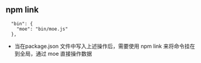 <!--
 * @Author: your name
 * @Date: 2020-06-02 09:24:39
 * @LastEditTime: 2020-06-02 09:26:56
 * @LastEditors: Please set LastEditors
 * @Description: In User Settings Edit
 * @FilePath: 部分命令说明
--> 
## npm link
```
  "bin": {
    "moe": "bin/moe.js"
  },
```
- 当在package.json 文件中写入上述操作后，需要使用 npm link 来将命令挂在到全局，通过 moe 直接操作数据
